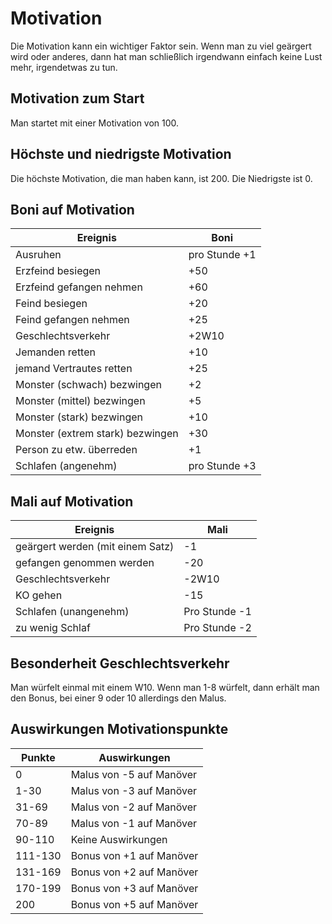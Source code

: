 # Motivation

Die Motivation kann ein wichtiger Faktor sein. Wenn man zu viel geärgert wird oder anderes, dann hat man schließlich irgendwann einfach keine Lust mehr, irgendetwas zu tun.

## Motivation zum Start

Man startet mit einer Motivation von 100. 

## Höchste und niedrigste Motivation

Die höchste Motivation, die man haben kann, ist 200. Die Niedrigste ist 0.

## Boni auf Motivation

| Ereignis | Boni |
| - | - |
| Ausruhen | pro Stunde +1 |
| Erzfeind besiegen | +50 |
| Erzfeind gefangen nehmen | +60 |
| Feind besiegen | +20 |
| Feind gefangen nehmen | +25 |
| Geschlechtsverkehr | +2W10 |
| Jemanden retten | +10 |
| jemand Vertrautes retten | +25 |
| Monster (schwach) bezwingen | +2 |
| Monster (mittel) bezwingen | +5 |
| Monster (stark) bezwingen | +10 |
| Monster (extrem stark) bezwingen | +30 |
| Person zu etw. überreden | +1 |
| Schlafen (angenehm) | pro Stunde +3 |

## Mali auf Motivation

| Ereignis | Mali |
| - | - |
| geärgert werden (mit einem Satz) | -1 |
| gefangen genommen werden | -20 |
| Geschlechtsverkehr | -2W10 |
| KO gehen | -15 |
| Schlafen (unangenehm) | Pro Stunde -1 |
| zu wenig Schlaf | Pro Stunde -2 |

## Besonderheit Geschlechtsverkehr

Man würfelt einmal mit einem W10. Wenn man 1-8 würfelt, dann erhält man den Bonus, bei einer 9 oder 10 allerdings den Malus.

## Auswirkungen Motivationspunkte

| Punkte | Auswirkungen |
| - | - |
| 0 | Malus von -5 auf Manöver |
| 1-30 | Malus von -3 auf Manöver |
| 31-69 | Malus von -2 auf Manöver |
| 70-89 | Malus von -1 auf Manöver |
| 90-110 | Keine Auswirkungen |
| 111-130 | Bonus von +1 auf Manöver |
| 131-169 | Bonus von +2 auf Manöver |
| 170-199 | Bonus von +3 auf Manöver |
| 200 | Bonus von +5 auf Manöver |

